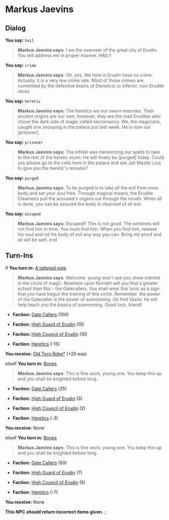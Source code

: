 # Markus Jaevins
## Dialog

**You say:** `hail`



>**Markus Jaevins says:** I am the overseer of the great city of Erudin. You will address me in proper manner. HAIL!!

**You say:** `crime`



>**Markus Jaevins says:** Oh, yes. We here in Erudin have no crime. Actually, it is a very low crime rate. Most of those crimes are committed by the defective brains of [heretics] or inferior, non-Erudite races.

**You say:** `heretic`



>**Markus Jaevins says:** The heretics are our sworn enemies. Their ancient origins are our own, however, they are the mad Erudites who chose the dark side of magic called necromancy. We, the magicians, caught one snooping in the palace just last week. He is now our [prisoner].

**You say:** `prisoner`



>**Markus Jaevins says:** The infidel was memorizing our spells to take to the rest of the heretic scum. He will finally be [purged] today. Could you please go to the cells here in the palace and ask Jail Master Lius to give you the heretic's remains?

**You say:** `purged`



>**Markus Jaevins says:** To be purged is to take all the evil from ones body and set your soul free. Through magical means, the Erudite Cleansers pull the accused's organs out through the mouth. When all is done, you can be assured the body is cleansed of all evil.

**You say:** `escaped`



>**Markus Jaevins says:** Escaped!! This is not good. The sentinels will not find him in time. You must find him. When you find him, release his soul and rid his body of evil any way you can. Bring me proof and all will be well.
end

## Turn-Ins




if **You turn in:** [A tattered note](/item/18728)


>**Markus Jaevins says:** Welcome. young one! I see you show interest in the circle of magic. Nowhere upon Norrath will you find a greater school than this - the Gatecallers. You shall wear this tunic as a sign that you have begun the training of this circle. Remember. the power of the Gatecaller is the power of summoning. Go find Vasile. he will help teach you the basics of summoning. Good luck, friend!


* __Faction:__ [Gate Callers](/faction/254) (100)


* __Faction:__ [High Guard of Erudin](/faction/267) (15)


* __Faction:__ [High Council of Erudin](/faction/266) (10)


* __Faction:__ [Heretics](/faction/265) (-15)


 **You receive:**  [Old Torn Robe*](/item/13548) (+20 exp)

elseif **You turn in:** [Bones](/item/13127)


>**Markus Jaevins says:** This is fine work, young one. You keep this up and you shall be knighted before long.





* __Faction:__ [Gate Callers](/faction/254) (25)


* __Faction:__ [High Guard of Erudin](/faction/267) (3)


* __Faction:__ [High Council of Erudin](/faction/266) (2)


* __Faction:__ [Heretics](/faction/265) (-3)


 **You receive:** None 

elseif **You turn in:** [Bones](/item/13128)


>**Markus Jaevins says:** This is fine work, young one. You keep this up and you shall be knighted before long.





* __Faction:__ [Gate Callers](/faction/254) (50)


* __Faction:__ [High Guard of Erudin](/faction/267) (7)


* __Faction:__ [High Council of Erudin](/faction/266) (5)


* __Faction:__ [Heretics](/faction/265) (-7)


 **You receive:** None 

**This NPC *should* return incorrect items given.**
;

